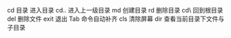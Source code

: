cd 目录 进入目录
cd.. 进入上一级目录
md 创建目录
rd 删除目录
cd\ 回到根目录
del 删除文件
exit 退出
Tab 命令自动补齐
cls 清除屏幕
dir 查看当前目录下文件与子目录
